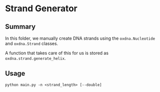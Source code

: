 # Strand Generator

## Summary

In this folder, we manually create DNA strands using the `oxdna.Nucleotide` and `oxdna.Strand` classes.

A function that takes care of this for us is stored as `oxdna.strand.generate_helix`.

## Usage

```python main.py -n <strand_length> [--double]```
